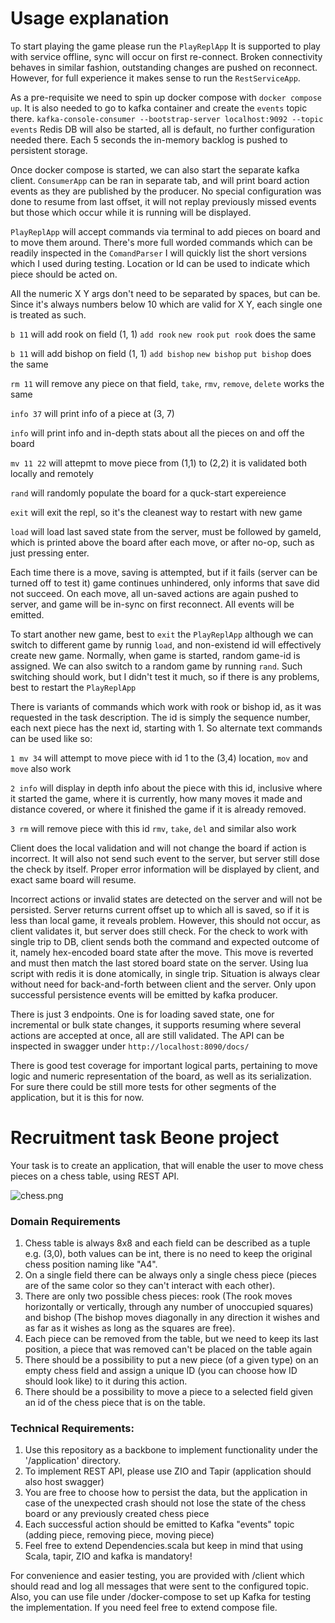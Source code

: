 # Usage explanation

To start playing the game please run the `PlayReplApp`
It is supported to play with service offline, sync will occur on first re-connect.
Broken connectivity behaves in similar fashion, outstanding changes are pushed on reconnect.
However, for full experience it makes sense to run the `RestServiceApp`. 

As a pre-requisite we need to spin up docker compose with `docker compose up`.
It is also needed to go to kafka container and create the `events` topic there.
`kafka-console-consumer --bootstrap-server localhost:9092 --topic events`
Redis DB will also be started, all is default, no further configuration needed there.
Each 5 seconds the in-memory backlog is pushed to persistent storage.

Once docker compose is started, we can also start the separate kafka client.
`ConsumerApp` can be ran in separate tab, and will print board action events
as they are published by the producer. No special configuration was done to resume from
last offset, it will not replay previously missed events but those which occur while it
is running will be displayed.

`PlayReplApp` will accept commands via terminal to add pieces on board and to move them around.
There's more full worded commands which can be readily inspected in the `ComandParser`
I will quickly list the short versions which I used during testing. Location or Id can
be used to indicate which piece should be acted on.

All the numeric X Y args don't need to be separated by spaces, but can be.
Since it's always numbers below 10 which are valid for X Y, each single one is 
treated as such.

`b 11` will add rook on field (1, 1) `add rook` `new rook` `put rook` does the same

`b 11` will add bishop on field (1, 1) `add bishop` `new bishop` `put bishop` does the same

`rm 11` will remove any piece on that field, `take`, `rmv`, `remove`, `delete` works the same

`info 37` will print info of a piece at (3, 7)

`info` will print info and in-depth stats about all the pieces on and off the board

`mv 11 22` will attepmt to move piece from (1,1) to (2,2) it is validated both locally and remotely

`rand` will randomly populate the board for a quck-start expereience

`exit` will exit the repl, so it's the cleanest way to restart with new game

`load` will load last saved state from the server, must be followed by gameId, which is printed
above the board  after each move, or after no-op, such as just pressing enter.

Each time there is a move, saving is attempted, but if it fails (server can be turned off to test it)
game continues unhindered, only informs that save did not succeed. On each move, all un-saved actions
are again pushed to server, and game will be in-sync on first reconnect. All events will be emitted.

To start another new game, best to `exit` the `PlayReplApp` although we can switch to
different game by runnig `load`, and non-existend id will effectively create new game.
Normally, when game is started, random game-id is assigned. We can also switch to a
random game by running `rand`. Such switching should work, but I didn't test it
much, so if there is any problems, best to restart the `PlayReplApp`

There is variants of commands which work with rook or bishop id, as it was requested in the task
description. The id is simply the sequence number, each next piece has the next id, starting with 1.
So alternate text commands can be used like so:

`1 mv 34` will attempt to move piece with id 1 to the (3,4) location, `mov` and `move` also work

`2 info` will display in depth info about the piece with this id, inclusive where it started the game,
where it is currently, how many moves it made and distance covered, or where it finished the game if it is already removed.

`3 rm` will remove piece with this id `rmv`, `take`, `del` and similar also work

Client does the local validation and will not change the board if action is incorrect.
It will also not send such event to the server, but server still dose the check by itself.
Proper error information will be displayed by client, and exact same board will resume.

Incorrect actions or invalid states are detected on the server and will not be persisted. Server
returns current offset up to which all is saved, so if it is less than local game, it reveals
problem. However, this should not occur, as client validates it, but server does still check.
For the check to work with single trip to DB, client sends both the command and expected outcome
of it, namely hex-encoded board state after the move. This move is reverted and must then match
the last stored board state on the server. Using lua script with redis it is done atomically,
in single trip. Situation is always clear without need for back-and-forth between client and the
server. Only upon successful persistence events will be emitted by kafka producer.

There is just 3 endpoints. One is for loading saved state, one for incremental or bulk state
changes, it supports resuming where several actions are accepted at once, all are still 
validated. The API can be inspected in swagger under `http://localhost:8090/docs/`

There is good test coverage for important logical parts, pertaining to move logic and
numeric representation of the board, as well as its serialization. For sure there could
be still more tests for other segments of the application, but it is this for now.

# Recruitment task Beone project

Your task is to create an application, that will enable the user to move chess pieces on a chess table, using REST API.

![chess.png](doc%2Fchess.png)

### Domain Requirements
1. Chess table is always 8x8 and each field can be described as a tuple e.g. (3,0), both values can be int, there is no need to keep the original chess position naming like "A4". 
1. On a single field there can be always only a single chess piece (pieces are of the same color so they can't interact with each other).
1. There are only two possible chess pieces: rook (The rook moves horizontally or vertically, through any number of unoccupied squares) and bishop (The bishop moves diagonally in any direction it wishes and as far as it wishes as long as the squares are free).
1. Each piece can be removed from the table, but we need to keep its last position, a piece that was removed can't be placed on the table again
1. There should be a possibility to put a new piece (of a given type) on an empty chess field and assign a unique ID (you can choose how ID should look like) to it during this action.
1. There should be a possibility to move a piece to a selected field given an id of the chess piece that is on the table.

### Technical Requirements:
1. Use this repository as a backbone to implement functionality under the '/application' directory.
1. To implement REST API, please use ZIO and Tapir (application should also host swagger)
1. You are free to choose how to persist the data, but the application in case of the unexpected crash should not lose the state of the chess board or any previously created chess piece
1. Each successful action should be emitted to Kafka "events" topic (adding piece, removing piece, moving piece)
1. Feel free to extend Dependencies.scala but keep in mind that using Scala, tapir, ZIO and kafka is mandatory!

For convenience and easier testing, you are provided with /client which should read and log all messages that were sent to
the configured topic. Also, you can use file under /docker-compose to set up Kafka for testing the implementation. If you need feel free to extend compose file.

